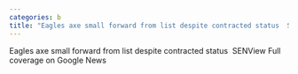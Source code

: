 ```yaml
---
categories: b
title: "Eagles axe small forward from list despite contracted status  SEN"
---
```

Eagles axe small forward from list despite contracted status&nbsp;&nbsp;SENView Full coverage on Google News